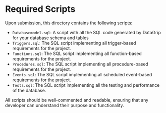 # Required Scripts

Upon submission, this directory contains the following scripts:

- `Databasemodel.sql`: A script with all the SQL code generated by DataGrip for your database schema and tables
- `Triggers.sql`: The SQL script implementing all trigger-based requirements for the project.
- `Functions.sql`: The SQL script implementing all function-based requirements for the project.
- `Procedures.sql`: The SQL script implementing all procedure-based requirements for the project.
- `Events.sql`: The SQL script implementing all scheduled event-based requirements for the project.
- `Tests.sql`: The SQL script implementing all the testing and performance of the database.


All scripts should be well-commented and readable,
ensuring that any developer can understand their purpose and functionality.